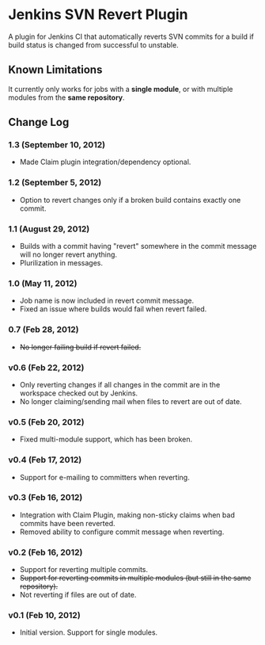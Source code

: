 Jenkins SVN Revert Plugin
=========================

A plugin for Jenkins CI that automatically reverts SVN commits for a build if build status is changed from successful to unstable.

Known Limitations
-----------------
It currently only works for jobs with a **single module**, or with multiple modules from the **same repository**.

Change Log
----------

### 1.3 (September 10, 2012)

- Made Claim plugin integration/dependency optional.

### 1.2 (September 5, 2012)

- Option to revert changes only if a broken build contains exactly one commit.

### 1.1 (August 29, 2012)

- Builds with a commit having "revert" somewhere in the commit message will no longer revert anything.
- Plurilization in messages.

### 1.0 (May 11, 2012)

- Job name is now included in revert commit message.
- Fixed an issue where builds would fail when revert failed.

### 0.7 (Feb 28, 2012)

- ~~No longer failing build if revert failed.~~

### v0.6 (Feb 22, 2012)

- Only reverting changes if all changes in the commit are in the workspace checked out by Jenkins.
- No longer claiming/sending mail when files to revert are out of date.

### v0.5 (Feb 20, 2012)

- Fixed multi-module support, which has been broken.

### v0.4 (Feb 17, 2012)

- Support for e-mailing to committers when reverting.

### v0.3 (Feb 16, 2012)

- Integration with Claim Plugin, making non-sticky claims when bad commits have been reverted.
- Removed ability to configure commit message when reverting.

### v0.2 (Feb 16, 2012)

- Support for reverting multiple commits.
- ~~Support for reverting commits in multiple modules (but still in the same repository).~~
- Not reverting if files are out of date.

### v0.1 (Feb 10, 2012)

- Initial version. Support for single modules.
